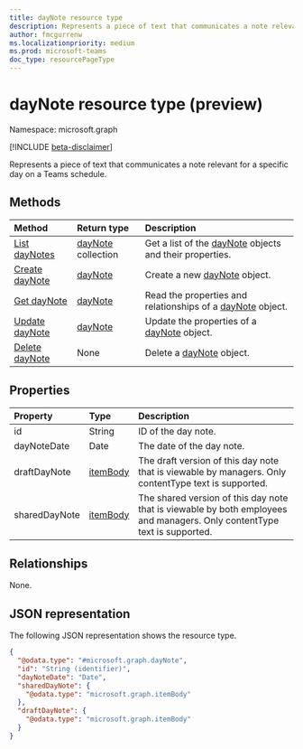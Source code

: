 ```yaml
---
title: dayNote resource type
description: Represents a piece of text that communicates a note relevant for a specific day on a teams schedule.
author: fmcgurrenw
ms.localizationpriority: medium
ms.prod: microsoft-teams
doc_type: resourcePageType
---
```


# dayNote resource type (preview)

Namespace: microsoft.graph

[!INCLUDE [beta-disclaimer](../../includes/beta-disclaimer.md)]

Represents a piece of text that communicates a note relevant for a specific day on a Teams schedule.

## Methods
|Method|Return type|Description|
|:---|:---|:---|
|[List dayNotes](../api/daynote-list.md)|[dayNote](../resources/daynote.md) collection|Get a list of the [dayNote](../resources/daynote.md) objects and their properties.|
|[Create dayNote](../api/daynote-create.md)|[dayNote](../resources/daynote.md)|Create a new [dayNote](../resources/daynote.md) object.|
|[Get dayNote](../api/daynote-get.md)|[dayNote](../resources/daynote.md)|Read the properties and relationships of a [dayNote](../resources/daynote.md) object.|
|[Update dayNote](../api/daynote-update.md)|[dayNote](../resources/daynote.md)|Update the properties of a [dayNote](../resources/daynote.md) object.|
|[Delete dayNote](../api/daynote-delete.md)|None|Delete a [dayNote](../resources/daynote.md) object.|

## Properties
|Property|Type|Description|
|:---|:---|:---|
|id|String|ID of the day note.|
|dayNoteDate|Date|The date of the day note.|
|draftDayNote|[itemBody](../resources/itembody.md)|The draft version of this day note that is viewable by managers. Only contentType text is supported.|
|sharedDayNote|[itemBody](../resources/itembody.md)|The shared version of this day note that is viewable by both employees and managers. Only contentType text is supported.|

## Relationships
None.

## JSON representation
The following JSON representation shows the resource type.
<!-- {
  "blockType": "resource",
  "keyProperty": "id",
  "@odata.type": "microsoft.graph.dayNote",
  "baseType": "microsoft.graph.changeTrackedEntity",
  "openType": false
}
-->
``` json
{
  "@odata.type": "#microsoft.graph.dayNote",
  "id": "String (identifier)",
  "dayNoteDate": "Date",
  "sharedDayNote": {
    "@odata.type": "microsoft.graph.itemBody"
  },
  "draftDayNote": {
    "@odata.type": "microsoft.graph.itemBody"
  }
}
```

